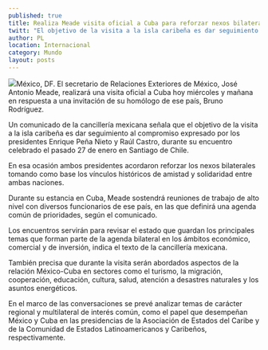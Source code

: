 ```yaml
---
published: true
title: Realiza Meade visita oficial a Cuba para reforzar nexos bilaterales
twitt: "El objetivo de la visita a la isla caribeña es dar seguimiento al compromiso expresado por los presidentes Enrique Peña Nieto y Raúl Castro, durante su encuentro celebrado el pasado 27 de enero en Santiago de Chile."
author: PL
location: Internacional
category: Mundo
layout: posts
---
```


![](http://i.imgur.com/hU5ET2fm.jpg)México, DF. El secretario de Relaciones Exteriores de México, José Antonio Meade, realizará una visita oficial a Cuba hoy miércoles y mañana en respuesta a una invitación de su homólogo de ese país, Bruno Rodríguez.

Un comunicado de la cancillería mexicana señala que el objetivo de la visita a la isla caribeña es dar seguimiento al compromiso expresado por los presidentes Enrique Peña Nieto y Raúl Castro, durante su encuentro celebrado el pasado 27 de enero en Santiago de Chile.

En esa ocasión ambos presidentes acordaron reforzar los nexos bilaterales tomando como base los vínculos históricos de amistad y solidaridad entre ambas naciones.

Durante su estancia en Cuba, Meade sostendrá reuniones de trabajo de alto nivel con diversos funcionarios de ese país, en las que definirá una agenda común de prioridades, según el comunicado.

Los encuentros servirán para revisar el estado que guardan los principales temas que forman parte de la agenda bilateral en los ámbitos económico, comercial y de inversión, indica el texto de la cancillería mexicana.

También precisa que durante la visita serán abordados aspectos de la relación México-Cuba en sectores como el turismo, la migración, cooperación, educación, cultura, salud, atención a desastres naturales y los asuntos energéticos.

En el marco de las conversaciones se prevé analizar temas de carácter regional y multilateral de interés común, como el papel que desempeñan México y Cuba en las presidencias de la Asociación de Estados del Caribe y de la Comunidad de Estados Latinoamericanos y Caribeños, respectivamente.
